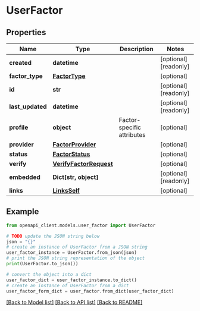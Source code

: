 # UserFactor


## Properties

Name | Type | Description | Notes
------------ | ------------- | ------------- | -------------
**created** | **datetime** |  | [optional] [readonly] 
**factor_type** | [**FactorType**](FactorType.md) |  | [optional] 
**id** | **str** |  | [optional] [readonly] 
**last_updated** | **datetime** |  | [optional] [readonly] 
**profile** | **object** | Factor-specific attributes | [optional] 
**provider** | [**FactorProvider**](FactorProvider.md) |  | [optional] 
**status** | [**FactorStatus**](FactorStatus.md) |  | [optional] 
**verify** | [**VerifyFactorRequest**](VerifyFactorRequest.md) |  | [optional] 
**embedded** | **Dict[str, object]** |  | [optional] [readonly] 
**links** | [**LinksSelf**](LinksSelf.md) |  | [optional] 

## Example

```python
from openapi_client.models.user_factor import UserFactor

# TODO update the JSON string below
json = "{}"
# create an instance of UserFactor from a JSON string
user_factor_instance = UserFactor.from_json(json)
# print the JSON string representation of the object
print(UserFactor.to_json())

# convert the object into a dict
user_factor_dict = user_factor_instance.to_dict()
# create an instance of UserFactor from a dict
user_factor_form_dict = user_factor.from_dict(user_factor_dict)
```
[[Back to Model list]](../README.md#documentation-for-models) [[Back to API list]](../README.md#documentation-for-api-endpoints) [[Back to README]](../README.md)


